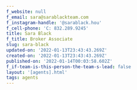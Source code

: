 ```yaml
---
f_website: null
f_email: sara@sarablackteam.com
f_instagram-handle: '@sarablack.hou'
f_cell-phone: 'C: 832.289.9245'
title: Sara Black
f_title: Broker Associate
slug: sara-black
updated-on: '2022-01-13T23:43:43.269Z'
created-on: '2022-01-13T23:43:43.269Z'
published-on: '2022-01-14T00:03:58.602Z'
f_if-team-is-this-person-the-team-s-lead: false
layout: '[agents].html'
tags: agents
---
```



